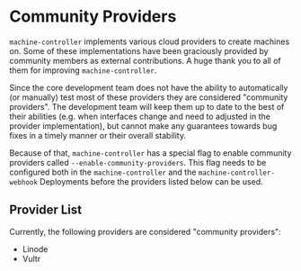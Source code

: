 # Community Providers

`machine-controller` implements various cloud providers to create machines on. Some of these implementations have been
graciously provided by community members as external contributions. A huge thank you to all of them for improving `machine-controller`.

Since the core development team does not have the ability to automatically (or manually) test most of these providers
they are considered "community providers". The development team will keep them up to date to the best of their abilities
(e.g. when interfaces change and need to adjusted in the provider implementation), but cannot make any guarantees towards
bug fixes in a timely manner or their overall stability.

Because of that, `machine-controller` has a special flag to enable community providers called `--enable-community-providers`.
This flag needs to be configured both in the `machine-controller` and the `machine-controller-webhook` Deployments before
the providers listed below can be used.

## Provider List 

Currently, the following providers are considered "community providers":

- Linode
- Vultr
